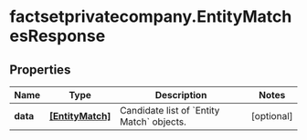 # factsetprivatecompany.EntityMatchesResponse

## Properties

Name | Type | Description | Notes
------------ | ------------- | ------------- | -------------
**data** | [**[EntityMatch]**](EntityMatch.md) | Candidate list of &#x60;Entity Match&#x60; objects. | [optional] 


